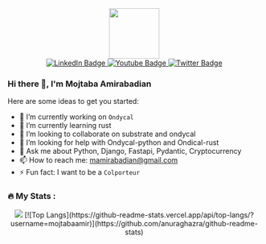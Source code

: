 <div id="header" align="center">
  <img src="https://media.giphy.com/media/M9gbBd9nbDrOTu1Mqx/giphy.gif" width="100"/>
  <div id="badges">
    <a href="https://www.linkedin.com/in/mojtaba-amirabadian-8b173290">
      <img src="https://img.shields.io/badge/LinkedIn-blue?style=for-the-badge&logo=linkedin&logoColor=white" alt="LinkedIn Badge"/>
    </a>
    <a href="_">
      <img src="https://img.shields.io/badge/YouTube-red?style=for-the-badge&logo=youtube&logoColor=white" alt="Youtube Badge"/>
    </a>
    <a href="_">
      <img src="https://img.shields.io/badge/Twitter-blue?style=for-the-badge&logo=twitter&logoColor=white" alt="Twitter Badge"/>
    </a>
  </div>
  <img src="https://komarev.com/ghpvc/?username=your-github-username&style=flat-square&color=blue" alt=""/>
</div>

### Hi there 👋, I'm Mojtaba Amirabadian

Here are some ideas to get you started:

- 🔭 I’m currently working on `Ondycal`
- 🌱 I’m currently learning rust 
- 👯 I’m looking to collaborate on substrate and ondycal
- 🤔 I’m looking for help with Ondycal-python and Ondical-rust
- 💬 Ask me about Python, Django, Fastapi, Pydantic, Cryptocurrency
- 📫 How to reach me: mamirabadian@gmail.com
- ⚡ Fun fact: I want to be a `Colporteur`

### :fire: My Stats :
<p align="center">
  <img src="https://github-readme-stats.vercel.app/api?username=mojtabaamir&show_icons=true&theme=omni"/>
  [![Top Langs](https://github-readme-stats.vercel.app/api/top-langs/?username=mojtabaamir)](https://github.com/anuraghazra/github-readme-stats)
</p>
